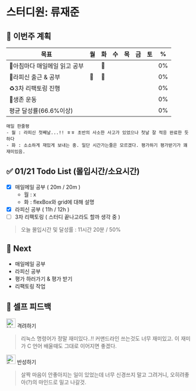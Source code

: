 # 스터디원: 류재준

## 🚀 이번주 계획

| 목표                            | 월   | 화   | 수   | 목   | 금   | 토   | %   |
| ------------------------------- | --- | --- | --- | --- | --- | --- | --- |
| 📰아침마다 매일메일 읽고 공부 |  |🌠 |  |  |  |  | 0%  |
| 📌라피신 출근 & 공부 | 🌠 | 🌠 |  |   |  |  | 0%  |
| ♻️3차 리팩토링 진행             |   |   |  |   |   |  | 0% |
| 💪생존 운동            |   |   |   |   |   |  |  0% |
| 평균 달성률(66.6%이상)            |   |   |   |   |   |  |  0% |


```text
매일 한줄평
- 월 : 라피신 첫째날...!! ㅎㅎ 초반의 사소한 사고가 있었으나 첫날 잘 적응 완료한 듯 하다
- 화 : 소소하게 재밌게 보내는 중. 일단 시간가는줄은 모르겠다. 평가하기 평가받기가 꽤 재미있음.
```

## ✅ 01/21 Todo List (몰입시간/소요시간) 
- [x] 매일메일 공부 ( 20m / 20m )
  - 월 : x
  - 화 : flexBox와 grid에 대해 설명
- [x] 라피신 공부 ( 11h / 12h )
- [ ] 3차 리팩토링 ( 스터디 끝나고라도 할까 생각 중 )
> 오늘 몰입시간 및 달성률 : 11시간 20분 / 50%

## 🌱 Next
- 매일메일 공부
- 라피신 공부
- 평가 하러가기 & 평가 받기
- 리팩토링 작업

## 🎉 셀프 피드백

<img src="https://raw.githubusercontent.com/Tarikul-Islam-Anik/Animated-Fluent-Emojis/master/Emojis/Smilies/Hugging%20Face.png" alt="Hugging Face" width="25" height="25"> 격려하기</img>

> 리눅스 명령어가 정말 재미있다..!! 커맨드라인 쓰는것도 너무 재미있고. 이 재미가 C 언어 배울때도 그대로 이어지면 좋겠다.

<img src="https://raw.githubusercontent.com/Tarikul-Islam-Anik/Animated-Fluent-Emojis/master/Emojis/Smilies/Face%20with%20Monocle.png" alt="Face with Monocle" width="25" height="25"> 반성하기</img>

> 살짝 마음이 안좋아지는 일이 있었는데 너무 신경쓰지 말고 그려거니, 오히려좋아(?)의 마인드로 밀고 나갈것.
